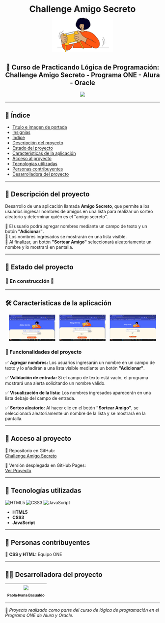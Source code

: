 <h1 id="titulo-e-imagen-de-portada" align="center">
  Challenge Amigo Secreto  
  <br>
  <img src="assets/amigo-secreto.png" alt="Logo del proyecto" width="200"/>
</h1>

<h2 align="center">
  📌 Curso de Practicando Lógica de Programación:  
  Challenge Amigo Secreto - Programa ONE - Alura - Oracle
</h2>

<p id="insignias" align="center">
   <img src="https://img.shields.io/badge/STATUS-EN%20DESARROLLO-green">
</p>

---

## 📌 Índice

- [Título e imagen de portada](#titulo-e-imagen-de-portada)
- [Insignias](#insignias)
- [Índice](#-índice)
- [Descripción del proyecto](#-descripción-del-proyecto)
- [Estado del proyecto](#-estado-del-proyecto)
- [Características de la aplicación](#-características-de-la-aplicación)
- [Acceso al proyecto](#-acceso-al-proyecto)
- [Tecnologías utilizadas](#-tecnologías-utilizadas)
- [Personas contribuyentes](#-personas-contribuyentes)
- [Desarrolladora del proyecto](#-desarrolladora-del-proyecto)

---

## 📖 Descripción del proyecto

Desarrollo de una aplicación llamada **Amigo Secreto**, que permite a los usuarios ingresar nombres de amigos en una lista para realizar un sorteo aleatorio y determinar quién es el "amigo secreto".  

🔹 El usuario podrá agregar nombres mediante un campo de texto y un botón **"Adicionar"**.  
🔹 Los nombres ingresados se mostrarán en una lista visible.  
🔹 Al finalizar, un botón **"Sortear Amigo"** seleccionará aleatoriamente un nombre y lo mostrará en pantalla.  

---

## 🚧 Estado del proyecto  

<h3 align="left">
  🚧 En construcción 🚧
</h3>

---

## 🛠️ Características de la aplicación  

<p align="center">
  <img src="assets/1.png" alt="app" width="150" style="display: inline-block; margin-right: 10px;"/>
  <img src="assets/2.png" alt="app" width="150" style="display: inline-block; margin-right: 10px;"/>
  <img src="assets/3.png" alt="app" width="150" style="display: inline-block;"/>
</p>


### 🔧 Funcionalidades del proyecto  

✅ **Agregar nombres:** Los usuarios ingresarán un nombre en un campo de texto y lo añadirán a una lista visible mediante un botón **"Adicionar"**.  

✅ **Validación de entrada:** Si el campo de texto está vacío, el programa mostrará una alerta solicitando un nombre válido.  

✅ **Visualización de la lista:** Los nombres ingresados aparecerán en una lista debajo del campo de entrada.  

✅ **Sorteo aleatorio:** Al hacer clic en el botón **"Sortear Amigo"**, se seleccionará aleatoriamente un nombre de la lista y se mostrará en la pantalla.  

---

## 📁 Acceso al proyecto  

🔗 Repositorio en GitHub:  
[Challenge Amigo Secreto](https://github.com/PaolaBasualdo/challenge-amigo-secreto-one-alura)  

🔗 Versión desplegada en GitHub Pages:  
[Ver Proyecto](https://paolabasualdo.github.io/challenge-amigo-secreto-one-alura)  

---

## 🚀 Tecnologías utilizadas  

<p align="left">
  <img src="https://cdn.jsdelivr.net/gh/devicons/devicon/icons/html5/html5-original.svg" width="50" height="50" alt="HTML5"/>
  <img src="https://cdn.jsdelivr.net/gh/devicons/devicon/icons/css3/css3-original.svg" width="50" height="50" alt="CSS3"/>
  <img src="https://cdn.jsdelivr.net/gh/devicons/devicon/icons/javascript/javascript-original.svg" width="50" height="50" alt="JavaScript"/>
</p>

- **HTML5**
- **CSS3**
- **JavaScript**

---

## 🤝 Personas contribuyentes  

🎨 **CSS y HTML:** Equipo ONE  

---

## 👩‍💻 Desarrolladora del proyecto  

| [<img src="https://avatars.githubusercontent.com/u/117169838?v=4" width=115><br><sub>Paola Ivana Basualdo</sub>](https://github.com/PaolaBasualdo) |  
| :---: |  

---

📌 *Proyecto realizado como parte del curso de lógica de programación en el Programa ONE de Alura y Oracle.*  
